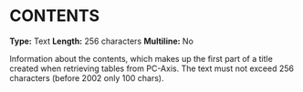 # CONTENTS
**Type:** Text
**Length:** 256 characters
**Multiline:** No

Information about the contents, which makes up the first part of a title
created when retrieving tables from PC-Axis. The text must not exceed 256
characters (before 2002 only 100 chars).
